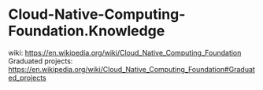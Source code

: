 # Cloud-Native-Computing-Foundation.Knowledge
wiki: https://en.wikipedia.org/wiki/Cloud_Native_Computing_Foundation Graduated projects: https://en.wikipedia.org/wiki/Cloud_Native_Computing_Foundation#Graduated_projects

